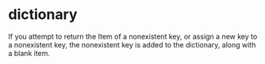 # dictionary

If you attempt to return the Item of a nonexistent key, or assign a new key to a nonexistent key, the nonexistent key is added to the dictionary, along with a blank item.